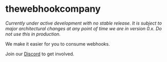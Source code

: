 # thewebhookcompany

*Currently under active development with no stable
release. It is subject to major architectural changes
at any point of time we are in version 0.x.
Do not use this in production.*

We make it easier for you to consume webhooks.

Join our [Discord](https://discord.gg/ze6uPkanvW)
to get involved.
